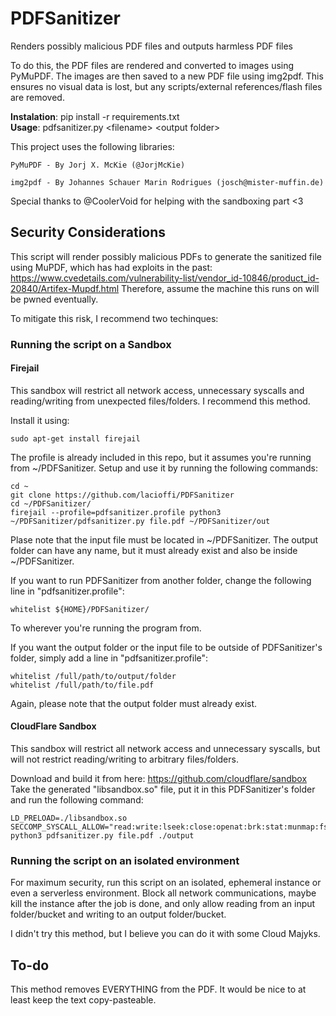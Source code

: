 # PDFSanitizer
Renders possibly malicious PDF files and outputs harmless PDF files

To do this, the PDF files are rendered and converted to images using PyMuPDF.
The images are then saved to a new PDF file using img2pdf. This ensures no visual data is lost,
but any scripts/external references/flash files are removed.

<b>Instalation</b>: pip install -r requirements.txt <br>
<b>Usage</b>: pdfsanitizer.py \<filename> \<output folder>

This project uses the following libraries:
    
    PyMuPDF - By Jorj X. McKie (@JorjMcKie)
    
    img2pdf - By Johannes Schauer Marin Rodrigues (josch@mister-muffin.de)
    
Special thanks to @CoolerVoid for helping with the sandboxing part <3

## Security Considerations

This script will render possibly malicious PDFs to generate the sanitized file using MuPDF, which has had exploits in the past:
https://www.cvedetails.com/vulnerability-list/vendor_id-10846/product_id-20840/Artifex-Mupdf.html
Therefore, assume the machine this runs on will be pwned eventually.
  
To mitigate this risk, I recommend two techinques:

### Running the script on a Sandbox

#### Firejail

This sandbox will restrict all network access, unnecessary syscalls and reading/writing from unexpected files/folders. I recommend this method.

Install it using:

    sudo apt-get install firejail

The profile is already included in this repo, but it assumes you're running from ~/PDFSanitizer. Setup and use it by running the following commands:

    cd ~
    git clone https://github.com/lacioffi/PDFSanitizer
    cd ~/PDFSanitizer/ 
    firejail --profile=pdfsanitizer.profile python3 ~/PDFSanitizer/pdfsanitizer.py file.pdf ~/PDFSanitizer/out

Plase note that the input file must be located in ~/PDFSanitizer.
The output folder can have any name, but it must already exist and also be inside ~/PDFSanitizer.

If you want to run PDFSanitizer from another folder, change the following line in "pdfsanitizer.profile":

    whitelist ${HOME}/PDFSanitizer/
    
To wherever you're running the program from.
   

If you want the output folder or the input file to be outside of PDFSanitizer's folder, simply add a line in "pdfsanitizer.profile":
    
    whitelist /full/path/to/output/folder
    whitelist /full/path/to/file.pdf
    
Again, please note that the output folder must already exist.
 

#### CloudFlare Sandbox

This sandbox will restrict all network access and unnecessary syscalls, but will not restrict reading/writing to arbitrary files/folders.

Download and build it from here: https://github.com/cloudflare/sandbox
Take the generated "libsandbox.so" file, put it in this PDFSanitizer's folder and run the following command:

    LD_PRELOAD=./libsandbox.so SECCOMP_SYSCALL_ALLOW="read:write:lseek:close:openat:brk:stat:munmap:fstat:getdents64:ioctl:rt_sigaction:mmap:mprotect:pread64:lstat:dup:mremap:futex:getegid:getuid:getgid:geteuid:sigaltstack:rt_sigprocmask:access:uname:fcntl:getcwd:readlink:sysinfo:arch_prctl:gettid:set_tid_address:set_robust_list:prlimit64:getrandom:exit_group" python3 pdfsanitizer.py file.pdf ./output


### Running the script on an isolated environment

For maximum security, run this script on an isolated, ephemeral instance or even a serverless environment. 
Block all network communications, maybe kill the instance after the job is done, and only allow reading from an input folder/bucket
and writing to an output folder/bucket.

I didn't try this method, but I believe you can do it with some Cloud Majyks.

## To-do
This method removes EVERYTHING from the PDF. It would be nice to at least keep the text copy-pasteable.
